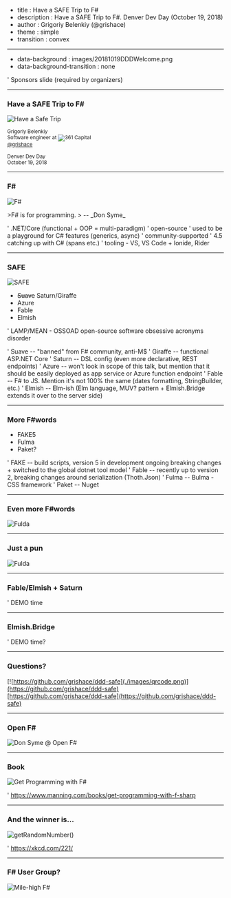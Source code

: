 ﻿- title : Have a SAFE Trip to F#
- description : Have a SAFE Trip to F#. Denver Dev Day (October 19, 2018)
- author : Grigoriy Belenkiy (@grishace)
- theme : simple
- transition : convex

***

- data-background : images/20181019DDDWelcome.png
- data-background-transition : none

' Sponsors slide (required by organizers)

***

### Have a SAFE Trip to F#

![Have a Safe Trip](./images/safetrip.jpg)

<small>Grigoriy Belenkiy<br/>
Software engineer at ![361 Capital](./images/361-logo-gray.png#align-hack)
<br/>
<a href="https://twitter.com/@grishace/">@grishace</a>
<br/>
<br/>
Denver Dev Day<br/>
October 19, 2018</small>

***

### F#

![F#](./images/fsharp256.png)

<span class="fragment">
>F# is for programming.
>                 -- _Don Syme_
</span>

' .NET/Core (functional + OOP = multi-paradigm)
' open-source
' used to be a playground for C# features (generics, async)
' community-supported
' 4.5 catching up with C# (spans etc.)
' tooling - VS, VS Code + Ionide, Rider

***

### SAFE

![SAFE](./images/safe-logo.png#space-after)

* <span style="text-decoration: line-through">Suave</span> <span class="fragment">Saturn/Giraffe</span>
* Azure
* Fable
* Elmish

' LAMP/MEAN - OSSOAD open-source software obsessive acronyms disorder

' Suave -- "banned" from F# community, anti-M$
' Giraffe -- functional ASP.NET Core
' Saturn -- DSL config (even more declarative, REST endpoints)
' Azure -- won't look in scope of this talk, but mention that it should be easily deployed as app service or Azure function endpoint
' Fable -- F# to JS. Mention it's not 100% the same (dates formatting, StringBuilder, etc.)
' Elmish -- Elm-ish (Elm language, MUV? pattern + Elmish.Bridge extends it over to the server side)

***

### More F#words

* FAKE5
* Fulma
* Paket?

' FAKE -- build scripts, version 5 in development ongoing breaking changes + switched to the global dotnet tool model
' Fable -- recently up to version 2, breaking changes around serialization (Thoth.Json)
' Fulma -- Bulma - CSS framework
' Paket -- Nuget

***

### Even more F#words

![Fulda](./images/twitter-fulda.jpg)

***

### Just a pun

![Fulda](./images/maps-fulda.jpg)

***

### Fable/Elmish + Saturn

' DEMO time

***

### Elmish.Bridge

' DEMO time?

***

### Questions?

[![https://github.com/grishace/ddd-safe](./images/qrcode.png)](https://github.com/grishace/ddd-safe)<br/>
[https://github.com/grishace/ddd-safe](https://github.com/grishace/ddd-safe)

***

### Open F#

![Don Syme @ Open F#](./images/twitter-donsyme.jpg)

***

### Book

![Get Programming with F#](./images/Abraham-Fsharp_FC_hires.png)

' https://www.manning.com/books/get-programming-with-f-sharp

***

### And the winner is...

![getRandomNumber()](./images/random_number.png)

' https://xkcd.com/221/

***

### F# User Group?

![Mile-high F#](./images/mile-high-f.png)